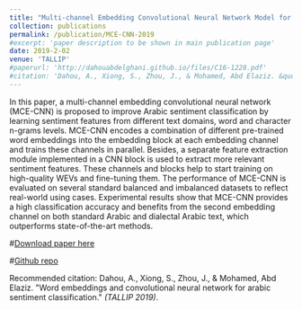 ```yaml
---
title: "Multi-channel Embedding Convolutional Neural Network Model for Arabic Sentiment Classification"
collection: publications
permalink: /publication/MCE-CNN-2019
#excerpt: 'paper description to be shown in main publication page'
date: 2019-2-02
venue: 'TALLIP'
#paperurl: 'http://dahouabdelghani.github.io/files/C16-1228.pdf'
#citation: 'Dahou, A., Xiong, S., Zhou, J., & Mohamed, Abd Elaziz. &quot;Multi-channel Embedding Convolutional Neural Network Model for Arabic Sentiment Classification.&quot; <i>TALLIP</i>. 1(1).'
---
```


In this paper, a multi-channel embedding convolutional neural network (MCE-CNN) is proposed to improve Arabic sentiment classification by learning sentiment features from different text domains, word and character n-grams levels. MCE-CNN encodes a combination of different pre-trained word embeddings into the embedding block at each embedding channel and trains these channels in parallel. Besides, a separate feature extraction module implemented in a CNN block is used to extract more relevant sentiment features. These channels and blocks help to start training on high-quality WEVs and fine-tuning them. The performance of MCE-CNN is evaluated on several standard balanced and imbalanced datasets to reflect real-world using cases. Experimental results show that MCE-CNN provides a high classification accuracy and benefits from the second embedding channel on both standard Arabic and dialectal Arabic text, which outperforms state-of-the-art methods.

#[Download paper here](http://dahouabdelghani.github.io/files/C16-1228.pdf)

#[Github repo](https://github.com/dahouabdelghani/arabic_word_embeddings_CNN)


Recommended citation: Dahou, A., Xiong, S., Zhou, J., & Mohamed, Abd Elaziz. "Word embeddings and convolutional neural network for arabic sentiment classification." <i>(TALLIP 2019)</i>.


